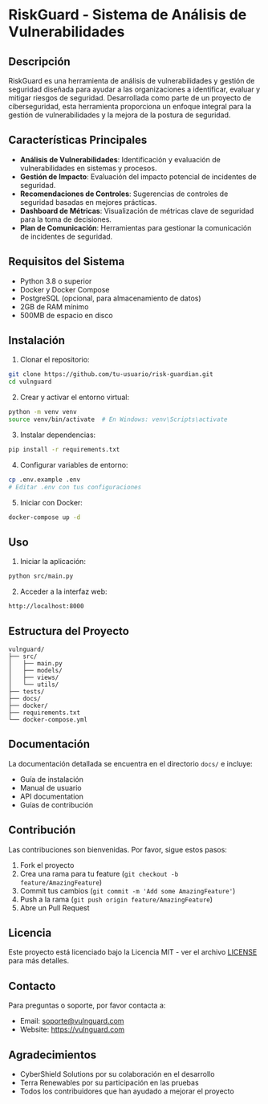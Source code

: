 # RiskGuard - Sistema de Análisis de Vulnerabilidades

## Descripción
RiskGuard es una herramienta de análisis de vulnerabilidades y gestión de seguridad diseñada para ayudar a las organizaciones a identificar, evaluar y mitigar riesgos de seguridad. Desarrollada como parte de un proyecto de ciberseguridad, esta herramienta proporciona un enfoque integral para la gestión de vulnerabilidades y la mejora de la postura de seguridad.

## Características Principales

- **Análisis de Vulnerabilidades**: Identificación y evaluación de vulnerabilidades en sistemas y procesos.
- **Gestión de Impacto**: Evaluación del impacto potencial de incidentes de seguridad.
- **Recomendaciones de Controles**: Sugerencias de controles de seguridad basadas en mejores prácticas.
- **Dashboard de Métricas**: Visualización de métricas clave de seguridad para la toma de decisiones.
- **Plan de Comunicación**: Herramientas para gestionar la comunicación de incidentes de seguridad.

## Requisitos del Sistema

- Python 3.8 o superior
- Docker y Docker Compose
- PostgreSQL (opcional, para almacenamiento de datos)
- 2GB de RAM mínimo
- 500MB de espacio en disco

## Instalación

1. Clonar el repositorio:
```bash
git clone https://github.com/tu-usuario/risk-guardian.git
cd vulnguard
```

2. Crear y activar el entorno virtual:
```bash
python -m venv venv
source venv/bin/activate  # En Windows: venv\Scripts\activate
```

3. Instalar dependencias:
```bash
pip install -r requirements.txt
```

4. Configurar variables de entorno:
```bash
cp .env.example .env
# Editar .env con tus configuraciones
```

5. Iniciar con Docker:
```bash
docker-compose up -d
```

## Uso

1. Iniciar la aplicación:
```bash
python src/main.py
```

2. Acceder a la interfaz web:
```
http://localhost:8000
```

## Estructura del Proyecto

```
vulnguard/
├── src/
│   ├── main.py
│   ├── models/
│   ├── views/
│   └── utils/
├── tests/
├── docs/
├── docker/
├── requirements.txt
└── docker-compose.yml
```

## Documentación

La documentación detallada se encuentra en el directorio `docs/` e incluye:
- Guía de instalación
- Manual de usuario
- API documentation
- Guías de contribución

## Contribución

Las contribuciones son bienvenidas. Por favor, sigue estos pasos:

1. Fork el proyecto
2. Crea una rama para tu feature (`git checkout -b feature/AmazingFeature`)
3. Commit tus cambios (`git commit -m 'Add some AmazingFeature'`)
4. Push a la rama (`git push origin feature/AmazingFeature`)
5. Abre un Pull Request

## Licencia

Este proyecto está licenciado bajo la Licencia MIT - ver el archivo [LICENSE](LICENSE) para más detalles.

## Contacto

Para preguntas o soporte, por favor contacta a:
- Email: soporte@vulnguard.com
- Website: https://vulnguard.com

## Agradecimientos

- CyberShield Solutions por su colaboración en el desarrollo
- Terra Renewables por su participación en las pruebas
- Todos los contribuidores que han ayudado a mejorar el proyecto 
